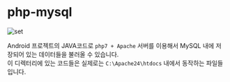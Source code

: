 # php-mysql
![set](https://user-images.githubusercontent.com/47729233/151661060-7800f699-21f7-490c-a725-90a2db26724a.png)<br>


Android 프로젝트의 JAVA코드로 ```php7 + Apache``` 서버를 이용해서 MySQL 내에 저장되어 있는 데이터들을 불러올 수 있습니다.<br>
이 디렉터리에 있는 코드들은 실제로는 ```C:\Apache24\htdocs``` 내에서 동작하는 파일들입니다.
